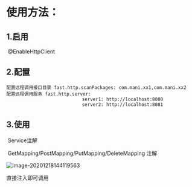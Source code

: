 # 使用方法：

## 1.启用

​    @EnableHttpClient

## 2.配置

    配置远程调用接口目录 fast.http.scanPackages: com.mani.xx1,com.mani.xx2
    配置远程调用服务 fast.http.server:
                                server1: http://localhost:8080
                                server2: http://localhost:8081
## 3.使用

​	Service注解

​    GetMapping/PostMapping/PutMapping/DeleteMapping 注解

![image-20201218144119563](https://imgchr.com/i/rJhTaj)

直接注入即可调用